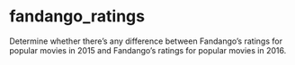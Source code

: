 # fandango_ratings
 Determine whether there’s any difference between Fandango’s ratings for popular movies in 2015 and Fandango’s ratings for popular movies in 2016.
